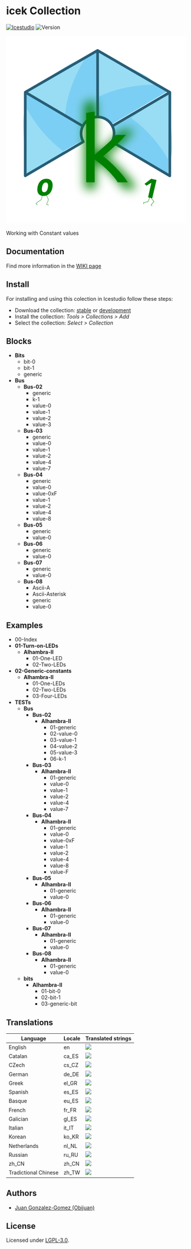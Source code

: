 # icek Collection

[![Icestudio][icestudio-image]][icestudio-url]
![Version][version-image]

![](wiki/Logo/iceK-logo.png)

Working with Constant values
## Documentation
Find more information in the [WIKI page](https://github.com/FPGAwars/iceK/wiki)  


## Install

For installing and using this colection in Icestudio follow these steps:

* Download the collection: [stable](https://github.com/FPGAwars/iceK/archive/refs/tags/v0.1.0.zip) or [development](https://github.com/FPGAwars/iceK/archive/refs/heads/main.zip)
* Install the collection: *Tools > Collections > Add*
* Select the collection: *Select > Collection*

## Blocks
* **Bits**
  * bit-0
  * bit-1
  * generic
* **Bus**
  * **Bus-02**
    * generic
    * k-1
    * value-0
    * value-1
    * value-2
    * value-3
  * **Bus-03**
    * generic
    * value-0
    * value-1
    * value-2
    * value-4
    * value-7
  * **Bus-04**
    * generic
    * value-0
    * value-0xF
    * value-1
    * value-2
    * value-4
    * value-8
  * **Bus-05**
    * generic
    * value-0
  * **Bus-06**
    * generic
    * value-0
  * **Bus-07**
    * generic
    * value-0
  * **Bus-08**
    * Ascii-A
    * Ascii-Asterisk
    * generic
    * value-0

## Examples
* 00-Index
* **01-Turn-on-LEDs**
  * **Alhambra-II**
    * 01-One-LED
    * 02-Two-LEDs
* **02-Generic-constants**
  * **Alhambra-II**
    * 01-One-LEDs
    * 02-Two-LEDs
    * 03-Four-LEDs
* **TESTs**
  * **Bus**
    * **Bus-02**
      * **Alhambra-II**
        * 01-generic
        * 02-value-0
        * 03-value-1
        * 04-value-2
        * 05-value-3
        * 06-k-1
    * **Bus-03**
      * **Alhambra-II**
        * 01-generic
        * value-0
        * value-1
        * value-2
        * value-4
        * value-7
    * **Bus-04**
      * **Alhambra-II**
        * 01-generic
        * value-0
        * value-0xF
        * value-1
        * value-2
        * value-4
        * value-8
        * value-F
    * **Bus-05**
      * **Alhambra-II**
        * 01-generic
        * value-0
    * **Bus-06**
      * **Alhambra-II**
        * 01-generic
        * value-0
    * **Bus-07**
      * **Alhambra-II**
        * 01-generic
        * value-0
    * **Bus-08**
      * **Alhambra-II**
        * 01-generic
        * value-0
  * **bits**
    * **Alhambra-II**
      * 01-bit-0
      * 02-bit-1
      * 03-generic-bit

## Translations
| Language | Locale | Translated strings |
|----------|--------|--------------------|
| English  |  en    | ![](https://progress-bar.dev/100) |
| Catalan |  ca_ES | ![](https://progress-bar.dev/0) |
| CZech |  cs_CZ | ![](https://progress-bar.dev/0) |
| German |  de_DE | ![](https://progress-bar.dev/0) |
| Greek |  el_GR | ![](https://progress-bar.dev/0) |
| Spanish |  es_ES | ![](https://progress-bar.dev/100) |
| Basque |  eu_ES | ![](https://progress-bar.dev/0) |
| French |  fr_FR | ![](https://progress-bar.dev/0) |
| Galician |  gl_ES | ![](https://progress-bar.dev/0) |
| Italian |  it_IT | ![](https://progress-bar.dev/0) |
| Korean |  ko_KR | ![](https://progress-bar.dev/0) |
| Netherlands |  nl_NL | ![](https://progress-bar.dev/0) |
| Russian |  ru_RU | ![](https://progress-bar.dev/0) |
| zh_CN |  zh_CN | ![](https://progress-bar.dev/0) |
| Tradictional Chinese |  zh_TW | ![](https://progress-bar.dev/0) |

## Authors
* [Juan Gonzalez-Gomez (Obijuan)](https://github.com/Obijuan)


## License

Licensed under [LGPL-3.0](https://opensource.org/licenses/LGPL-3.0).

<!-- Badges -->
[icestudio-image]: https://img.shields.io/badge/collection-icestudio-blue.svg
[icestudio-url]: https://github.com/FPGAwars/icestudio
[version-image]: https://img.shields.io/badge/version-v0.1.0-orange.svg
